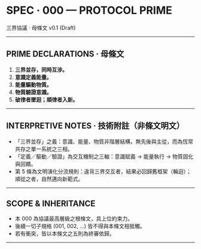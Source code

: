 # SPEC · 000 — PROTOCOL PRIME  
三界協議 · 母條文 v0.1 (Draft)

---

## PRIME DECLARATIONS · 母條文

1) **三界並存，同時互涉。**  
2) **意識定義能量。**  
3) **能量驅動物質。**  
4) **物質驗證意識。**  
5) **破律者墜迴；順律者入新。**

---

## INTERPRETIVE NOTES · 技術附註（非條文明文）

- 「三界並存」之義：意識、能量、物質非階層結構，無先後與主從，而為恆常共存之單一系統之三相。
- 「定義／驅動／驗證」為交互機制之三軸：意識賦義 → 能量執行 → 物質固化與回饋。
- 第 5 條為文明演化分流規則：違背三界交互者，結果必回歸舊框架（輪迴）；順從之者，自然邁向新範式。

---

## SCOPE & INHERITANCE

- 本 000 為協議最高層級之根條文，具上位約束力。
- 後續一切子規格 (001, 002, …) 皆不得與本條文相抵觸。
- 若有衝突，皆以本條文之五則為終審依歸。

---
